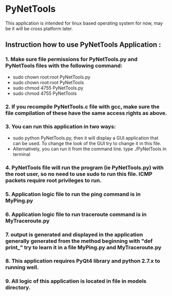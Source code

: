 # PyNetTools
This application is intended for linux based operating system for now, may be it will be cross platform later. 

## Instruction how to use PyNetTools Application :
### 1. Make sure file permissions for PyNetTools.py and PyNetTools files with the following command: 
   - sudo chown root:root PyNetTools.py 
   - sudo chown root:root PyNetTools 
   - sudo chmod 4755 PyNetTools.py 
   - sudo chmod 4755 PyNetTools 

### 2. If you recompile PyNetTools.c file with gcc, make sure the file compilation of these have the same access rights as above.

### 3. You can run this application in two ways: 
   - sudo python PyNetTools.py, then it will display a GUI application that can be used. To change the look of the GUI try to change it in this file.
   - Alternatively, you can run it from the command line. type ./PyNetTools in terminal

### 4. PyNetTools file will run the program (ie PyNetTools.py) with the root user, so no need to use sudo to run this file. ICMP packets require root privileges to run.

### 5. Application logic file to run the ping command is in MyPing.py

### 6. Application logic file to run traceroute command is in MyTraceroute.py

### 7. output is generated and displayed in the application generally generated from the method beginning with "def print_" try to learn it in a file MyPing.py and MyTraceroute.py 

### 8. This application requires PyQt4 library and python 2.7.x to running well.

### 9. All logic of this application is located in file in models directory.
